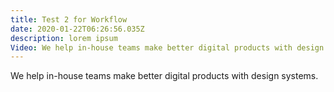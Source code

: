 ```yaml
---
title: Test 2 for Workflow
date: 2020-01-22T06:26:56.035Z
description: lorem ipsum
Video: We help in-house teams make better digital products with design systems.
---
```

We help in-house teams make better digital products with design systems.
